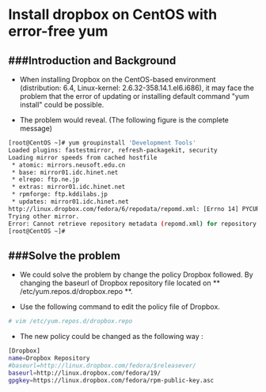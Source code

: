 # Install dropbox on CentOS with error-free yum

<script type="text/javascript" src="../js/general.js"></script>

###Introduction and Background
---

* When installing Dropbox on the CentOS-based environment (distribution: 6.4, Linux-kernel: 2.6.32-358.14.1.el6.i686), it may face the problem that the error of updating or installing default command "yum install" could be possible.

* The problem would reveal. (The following figure is the complete message)

```Bash
[root@CentOS ~]# yum groupinstall 'Development Tools'
Loaded plugins: fastestmirror, refresh-packagekit, security
Loading mirror speeds from cached hostfile
 * atomic: mirrors.neusoft.edu.cn
 * base: mirror01.idc.hinet.net
 * elrepo: ftp.ne.jp
 * extras: mirror01.idc.hinet.net
 * rpmforge: ftp.kddilabs.jp
 * updates: mirror01.idc.hinet.net
http://linux.dropbox.com/fedora/6/repodata/repomd.xml: [Errno 14] PYCURL ERROR 22 - "The requested URL returned error: 404 Not Found"
Trying other mirror.
Error: Cannot retrieve repository metadata (repomd.xml) for repository: Dropbox. Please verify its path and try again
[root@CentOS ~]#
```

###Solve the problem
---

* We could solve the problem by change the policy Dropbox followed. By changing the baseurl of Dropbox repository file located on ** /etc/yum.repos.d/dropbox.repo **. 

* Use the following command to edit the policy file of Dropbox.

```Bash
# vim /etc/yum.repos.d/dropbox.repo
```

* The new policy could be changed as the following way :

```Bash
[Dropbox]
name=Dropbox Repository
#baseurl=http://linux.dropbox.com/fedora/$releasever/
baseurl=http://linux.dropbox.com/fedora/19/
gpgkey=https://linux.dropbox.com/fedora/rpm-public-key.asc
```
